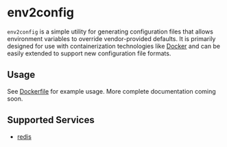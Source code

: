 # env2config

`env2config` is a simple utility for generating configuration files that allows environment variables to override vendor-provided defaults.  It is primarily designed for use with containerization technologies like [Docker](https://www.docker.com/) and can be easily extended to support new configuration file formats.

## Usage

See [Dockerfile](Dockerfile) for example usage.  More complete documentation coming soon.

## Supported Services

- [redis](http://redis.io/)




